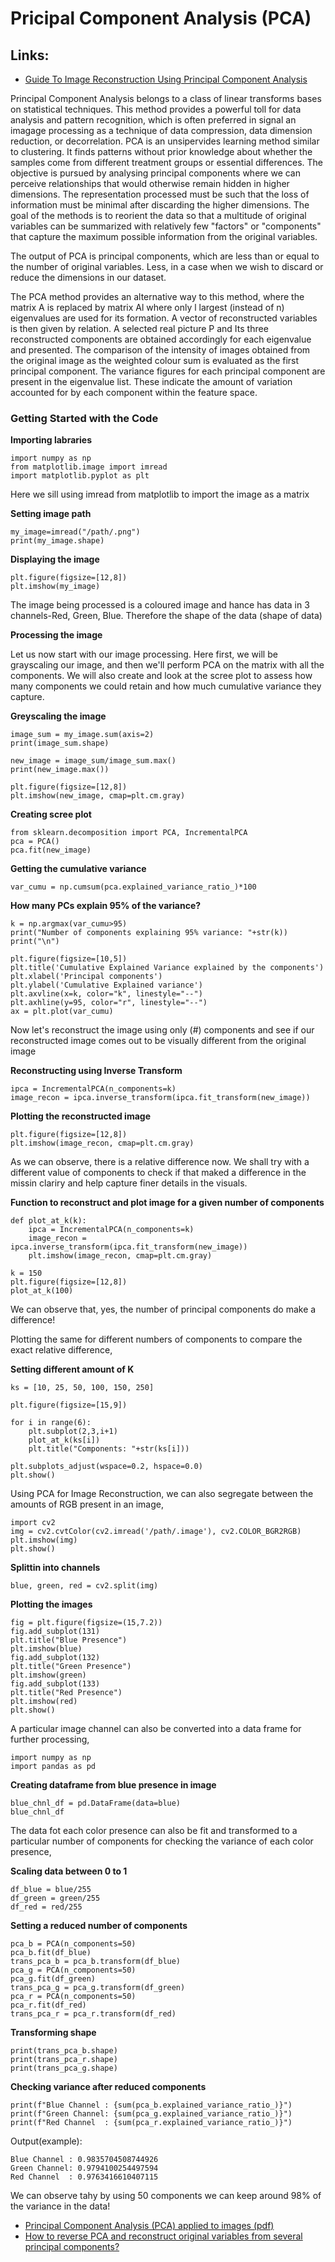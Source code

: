 # Pricipal Component Analysis (PCA)
## Links:
- [Guide To Image Reconstruction Using Principal Component Analysis](https://analyticsindiamag.com/guide-to-image-reconstruction-using-principal-component-analysis/)

Principal Component Analysis belongs to a class of linear transforms bases on statistical techniques. This method provides a powerful toll for data analysis and pattern recognition, which is often preferred in signal an imagage processing as a technique of data compression, data dimension reduction, or decorrelation. PCA is an unsipervides learning method similar to clustering. It finds patterns without prior knowledge about whether the samples come from different treatment groups or essential differences. The objective is pursued by analysing principal components where we can perceive relationships that would otherwise remain hidden in higher dimensions.
The representation processed must be such that the loss of information must be minimal after discarding the higher dimensions.
The goal of the methods is to reorient the data so that a multitude of original variables can be summarized with relatively few "factors" or "components" that capture the maximum possible information from the original variables.


The output of PCA is principal components, which are less than or equal to the number of original variables. Less, in a case when we wish to discard or reduce the dimensions in our dataset. 

The PCA method provides an alternative way to this method, where the matrix A is replaced by matrix Al where only l largest (instead of n) eigenvalues are used for its formation. A vector of reconstructed variables is then given by relation. A selected real picture P and Its three reconstructed components are obtained accordingly for each eigenvalue and presented. The comparison of the intensity of images obtained from the original image as the weighted colour sum is evaluated as the first principal component. The variance figures for each principal component are present in the eigenvalue list. These indicate the amount of variation accounted for by each component within the feature space.

### Getting Started with the Code
**Importing labraries**

	import numpy as np
	from matplotlib.image import imread
	import matplotlib.pyplot as plt

Here we sill using imread from matplotlib to import the image as a matrix

**Setting image path**

	my_image=imread("/path/.png")
	print(my_image.shape)

**Displaying the image**

	plt.figure(figsize=[12,8])
	plt.imshow(my_image)

The image being processed is a coloured image and hance has data in 3 channels-Red, Green, Blue. Therefore the shape of the data (shape of data)

**Processing the image**

Let us now start with our image processing. Here first, we will be grayscaling our image, and then we'll perform PCA on the matrix with all the components. We will also create and look at the scree plot to assess how many components we could retain and how much cumulative variance they capture.

**Greyscaling the image**

	image_sum = my_image.sum(axis=2)
	print(image_sum.shape)

	new_image = image_sum/image_sum.max()
	print(new_image.max())

	plt.figure(figsize=[12,8])
	plt.imshow(new_image, cmap=plt.cm.gray)

**Creating scree plot**
	
	from sklearn.decomposition import PCA, IncrementalPCA
	pca = PCA()
	pca.fit(new_image)

**Getting the cumulative variance**

	var_cumu = np.cumsum(pca.explained_variance_ratio_)*100

**How many PCs explain 95% of the variance?**

	k = np.argmax(var_cumu>95)
	print("Number of components explaining 95% variance: "+str(k))
	print("\n")

	plt.figure(figsize=[10,5])
	plt.title('Cumulative Explained Variance explained by the components')
	plt.xlabel('Principal components')
	plt.ylabel('Cumulative Explained variance')
	plt.axvline(x=k, color="k", linestyle="--")
	plt.axhline(y=95, color="r", linestyle="--")
	ax = plt.plot(var_cumu)

Now let's reconstruct the image using only (#) components and see if our reconstructed image comes out to be visually different from the original image

**Reconstructing using Inverse Transform**

	ipca = IncrementalPCA(n_components=k)
	image_recon = ipca.inverse_transform(ipca.fit_transform(new_image))

**Plotting the reconstructed image**

	plt.figure(figsize=[12,8])
	plt.imshow(image_recon, cmap=plt.cm.gray)

As we can observe, there is a relative difference now. We shall try with a different value of components to check if that maked a difference in the missin clariry and help capture finer details in the visuals.

**Function to reconstruct and plot image for a given number of components**

	def plot_at_k(k):
		ipca = IncrementalPCA(n_components=k)
		image_recon = ipca.inverse_transform(ipca.fit_transform(new_image))
		plt.imshow(image_recon, cmap=plt.cm.gray)

	k = 150
	plt.figure(figsize=[12,8])
	plot_at_k(100)

We can observe that, yes, the number of principal components do make a difference!

Plotting the same for different numbers of components to compare the exact relative difference,

**Setting different amount of K**

	ks = [10, 25, 50, 100, 150, 250]

	plt.figure(figsize=[15,9])

	for i in range(6):
		plt.subplot(2,3,i+1)
		plot_at_k(ks[i])
		plt.title("Components: "+str(ks[i]))

	plt.subplots_adjust(wspace=0.2, hspace=0.0)
	plt.show()

Using PCA for Image Reconstruction, we can also segregate between the amounts of RGB present in an image,

	import cv2
	img = cv2.cvtColor(cv2.imread('/path/.image'), cv2.COLOR_BGR2RGB)
	plt.imshow(img)
	plt.show()

**Splittin into channels**

	blue, green, red = cv2.split(img)

**Plotting the images**

	fig = plt.figure(figsize=(15,7.2))
	fig.add_subplot(131)
	plt.title("Blue Presence")
	plt.imshow(blue)
	fig.add_subplot(132)
	plt.title("Green Presence")
	plt.imshow(green)
	fig.add_subplot(133)
	plt.title("Red Presence")
	plt.imshow(red)
	plt.show()

A particular image channel can also be converted into a data frame for further processing,

	import numpy as np
	import pandas as pd

**Creating dataframe from blue presence in image**

	blue_chnl_df = pd.DataFrame(data=blue)
	blue_chnl_df

The data fot each color presence can also be fit and transformed to a particular number of components for checking the variance of each color presence,

**Scaling data between 0 to 1**
	
	df_blue = blue/255
	df_green = green/255
	df_red = red/255

**Setting a reduced number of components**

	pca_b = PCA(n_components=50)
	pca_b.fit(df_blue)
	trans_pca_b = pca_b.transform(df_blue)
	pca_g = PCA(n_components=50)
	pca_g.fit(df_green)
	trans_pca_g = pca_g.transform(df_green)
	pca_r = PCA(n_components=50)
	pca_r.fit(df_red)
	trans_pca_r = pca_r.transform(df_red)

**Transforming shape**
	
	print(trans_pca_b.shape)
	print(trans_pca_r.shape)
	print(trans_pca_g.shape)

**Checking variance after reduced components**

	print(f"Blue Channel : {sum(pca_b.explained_variance_ratio_)}")
	print(f"Green Channel: {sum(pca_g.explained_variance_ratio_)}")
	print(f"Red Channel  : {sum(pca_r.explained_variance_ratio_)}")

Output(example):

	Blue Channel : 0.9835704508744926
	Green Channel: 0.9794100254497594
	Red Channel  : 0.9763416610407115

We can observe tahy by using 50 components we can keep around 98% of the variance in the data!



- [Principal Component Analysis (PCA) applied to images (pdf)](http://people.ciirc.cvut.cz/~hlavac/TeachPresEn/11ImageProc/15PCA.pdf)
- [How to reverse PCA and reconstruct original variables from several principal components?](https://stats.stackexchange.com/questions/229092/how-to-reverse-pca-and-reconstruct-original-variables-from-several-principal-com)
